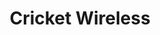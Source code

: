 ---
title: "Cricket Wireless"
url: /vancouver/cricket-wireless-northeast-highway-99/
shop: mobile phone
---